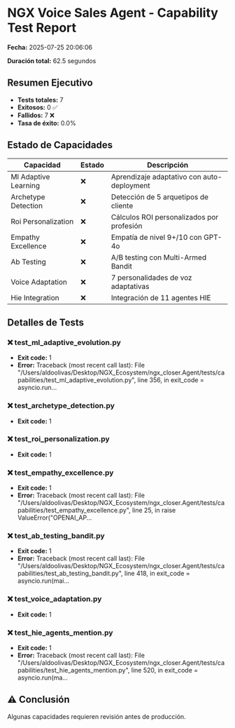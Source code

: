 # NGX Voice Sales Agent - Capability Test Report

**Fecha:** 2025-07-25 20:06:06

**Duración total:** 62.5 segundos

## Resumen Ejecutivo

- **Tests totales:** 7
- **Exitosos:** 0 ✅
- **Fallidos:** 7 ❌
- **Tasa de éxito:** 0.0%

## Estado de Capacidades

| Capacidad | Estado | Descripción |
|-----------|--------|-------------|
| Ml Adaptive Learning | ❌ | Aprendizaje adaptativo con auto-deployment |
| Archetype Detection | ❌ | Detección de 5 arquetipos de cliente |
| Roi Personalization | ❌ | Cálculos ROI personalizados por profesión |
| Empathy Excellence | ❌ | Empatía de nivel 9+/10 con GPT-4o |
| Ab Testing | ❌ | A/B testing con Multi-Armed Bandit |
| Voice Adaptation | ❌ | 7 personalidades de voz adaptativas |
| Hie Integration | ❌ | Integración de 11 agentes HIE |

## Detalles de Tests

### ❌ test_ml_adaptive_evolution.py

- **Exit code:** 1
- **Error:** Traceback (most recent call last):
  File "/Users/aldoolivas/Desktop/NGX_Ecosystem/ngx_closer.Agent/tests/capabilities/test_ml_adaptive_evolution.py", line 356, in <module>
    exit_code = asyncio.run...

### ❌ test_archetype_detection.py

- **Exit code:** 1

### ❌ test_roi_personalization.py

- **Exit code:** 1

### ❌ test_empathy_excellence.py

- **Exit code:** 1
- **Error:** Traceback (most recent call last):
  File "/Users/aldoolivas/Desktop/NGX_Ecosystem/ngx_closer.Agent/tests/capabilities/test_empathy_excellence.py", line 25, in <module>
    raise ValueError("OPENAI_AP...

### ❌ test_ab_testing_bandit.py

- **Exit code:** 1
- **Error:** Traceback (most recent call last):
  File "/Users/aldoolivas/Desktop/NGX_Ecosystem/ngx_closer.Agent/tests/capabilities/test_ab_testing_bandit.py", line 418, in <module>
    exit_code = asyncio.run(mai...

### ❌ test_voice_adaptation.py

- **Exit code:** 1

### ❌ test_hie_agents_mention.py

- **Exit code:** 1
- **Error:** Traceback (most recent call last):
  File "/Users/aldoolivas/Desktop/NGX_Ecosystem/ngx_closer.Agent/tests/capabilities/test_hie_agents_mention.py", line 520, in <module>
    exit_code = asyncio.run(ma...

## ⚠️ Conclusión

Algunas capacidades requieren revisión antes de producción.
